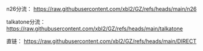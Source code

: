 n26分流：
https://raw.githubusercontent.com/xbl2/GZ/refs/heads/main/n26

talkatone分流：
https://raw.githubusercontent.com/xbl2/GZ/refs/heads/main/talkatone

直链：
https://raw.githubusercontent.com/xbl2/GZ/refs/heads/main/DIRECT
